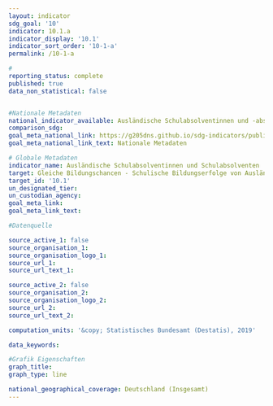 ```yaml
---
layout: indicator                       
sdg_goal: '10'                       
indicator: 10.1.a                       
indicator_display: '10.1'                       
indicator_sort_order: '10-1-a'                       
permalink: /10-1-a                       

#                       
reporting_status: complete                       
published: true                       
data_non_statistical: false                       


#Nationale Metadaten                       
national_indicator_available: Ausländische Schulabsolventinnen und -absolventen                       
comparison_sdg:                       
goal_meta_national_link: https://g205dns.github.io/sdg-indicators/public/MetaDe/10.1..pdf
goal_meta_national_link_text: Nationale Metadaten                       

# Globale Metadaten                       
indicator_name: Ausländische Schulabsolventinnen und Schulabsolventen                       
target: Gleiche Bildungschancen - Schulische Bildungserfolge von Ausländern in Deutschland verbessern                       
target_id: '10.1'                       
un_designated_tier:                        
un_custodian_agency:                        
goal_meta_link:                        
goal_meta_link_text:                        

#Datenquelle                       

source_active_1: false                       
source_organisation_1:                        
source_organisation_logo_1:                        
source_url_1:                        
source_url_text_1:                        

source_active_2: false                       
source_organisation_2:                        
source_organisation_logo_2:                        
source_url_2:                        
source_url_text_2:                        

computation_units: '&copy; Statistisches Bundesamt (Destatis), 2019'                       

data_keywords:                        

#Grafik Eigenschaften                       
graph_title:                        
graph_type: line                       

national_geographical_coverage: Deutschland (Insgesamt)
---
```

